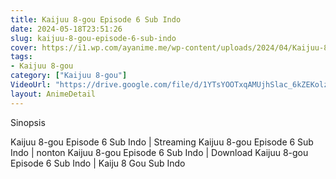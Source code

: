 ```yaml
---
title: Kaijuu 8-gou Episode 6 Sub Indo
date: 2024-05-18T23:51:26
slug: kaijuu-8-gou-episode-6-sub-indo
cover: https://i1.wp.com/ayanime.me/wp-content/uploads/2024/04/Kaijuu-8-Gou-768x1082-1.jpg
tags:
- Kaijuu 8-gou
category: ["Kaijuu 8-gou"]
VideoUrl: "https://drive.google.com/file/d/1YTsYOOTxqAMUjhSlac_6kZEKolzcK6pr/preview"
layout: AnimeDetail
---
```

Sinopsis

Kaijuu 8-gou Episode 6 Sub Indo | Streaming Kaijuu 8-gou Episode 6 Sub Indo | nonton Kaijuu 8-gou Episode 6 Sub Indo | Download Kaijuu 8-gou Episode 6 Sub Indo | Kaiju 8 Gou Sub Indo

